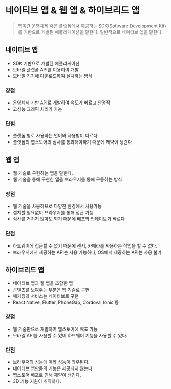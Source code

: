 # 네이티브 앱 & 웹 앱 & 하이브리드 앱

> 앱이란 운영체제 혹은 플랫폼에서 제공하는 SDK(Software Development Kit)를 기반으로 개발된 애플리케이션을 말한다. 일반적으로 네이티브 앱을 말한다.

## 네이티브 앱

- SDK 기반으로 개발된 에플리케이션
- 모바일 플랫폼 API를 이용하여 개발
- 모바일 기기에 다운로드하여 설치하는 방식

### 장점

- 운영체제 기반 API로 개발하여 속도가 빠르고 안정적
- 고성능 그래픽 처리가 가능

### 단점

- 플랫폼 별로 사용하는 언어와 사용법이 다르다
- 플랫폼의 앱스토어의 심사를 통과해야하기 때문에 제약이 생긴다

## 웹 앱

- 웹 기술로 구현하는 앱을 말한다.
- 웹 기술을 통해 구현한 앱을 브라우저를 통해 구동하는 방식

### 장점

- 웹 기술을 사용하므로 다양한 환경에서 사용가능
- 설치할 필요없이 브라우저를 통해 접근 가능
- 심사를 거치지 않아도 되기 때문에 배포와 업데이트가 빠르다

### 단점

- 하드웨어에 접근할 수 없기 때문에 센서, 카메라를 사용하는 작업을 할 수 없다.
- 브라우저에서 제공하는 API는 사용 가능하나, OS에서 제공하는 API는 사용 불가

## 하이브리드 앱

- 네이티브 앱과 웹 앱을 조합한 앱
- 콘텐츠를 보여주는 부분은 웹 기술로 구현
- 패키징과 서비스는 네이티브로 구현
- React Native, Flutter, PhoneGap, Cordova, Ionic 등

### 장점

- 웹 기술만으로 개발하여 앱스토어에 배포 가능
- 모바일 API를 사용할 수 있어 하드웨어 기능을 사용할 수 있다.

### 단점

- 브라우저의 성능에 따라 성능이 좌우된다.
- 네이티브 앱만큼의 기능은 제공되지 않는다.
- 앱스토어 배포로 인해 제약이 생긴다.
- 3D 기능 지원이 취약하다.
